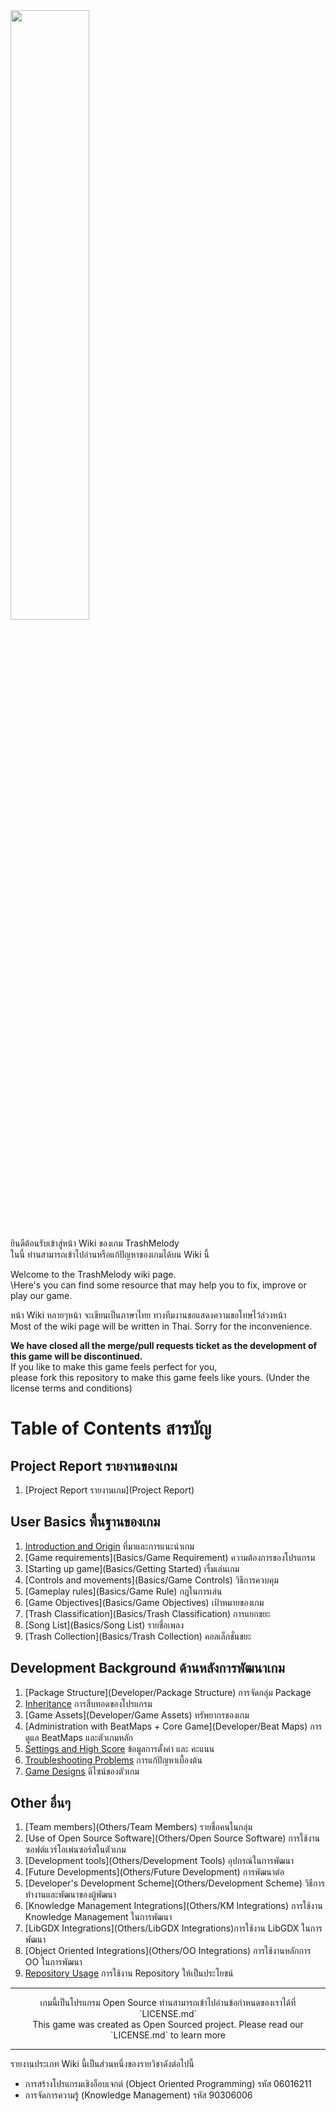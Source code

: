 <img src="http://git.nyancode.io/z/trashmelody/raw/develop/core/assets/splash-logo.png" width="50%" align="center"/>

ยินดีต้อนรับเข้าสู่หน้า Wiki ของเกม TrashMelody <br>
ในนี้ ท่านสามารถเข้าไปอ่านหรือแก้ปัญหาของเกมได้บน Wiki นี้

Welcome to the TrashMelody wiki page. <br>
\Here's you can find some resource that may help you to fix, improve or play our game.

หน้า Wiki หลายๆหน้า จะเขียนเป็นภาษาไทย ทางทีมงานขอแสดงความขอโทษไว้ล่วงหน้า<br>
Most of the wiki page will be written in Thai. Sorry for the inconvenience.

**We have closed all the merge/pull requests ticket as the development of this game will be discontinued.**<br>
If you like to make this game feels perfect for you, <br>
please fork this repository to make this game feels like yours. (Under the license terms and conditions)

# Table of Contents สารบัญ
## Project Report รายงานของเกม
1. [Project Report รายงานเกม](Project Report)

## User Basics พื้นฐานของเกม
1. [Introduction and Origin](Basics/Introduction) ที่มาและการแนะนำเกม
2. [Game requirements](Basics/Game Requirement) ความต้องการของโปรแกรม
3. [Starting up game](Basics/Getting Started) เรื่มเล่นเกม
4. [Controls and movements](Basics/Game Controls) วิธีการควบคุม
5. [Gameplay rules](Basics/Game Rule) กฎในการเล่น
6. [Game Objectives](Basics/Game Objectives) เป้าหมายของเกม
7. [Trash Classification](Basics/Trash Classification) การแยกขยะ
8. [Song List](Basics/Song List) รายชื่อเพลง
9. [Trash Collection](Basics/Trash Collection) คอลเล็กชั่นขยะ

## Development Background ด้านหลังการพัฒนาเกม
1. [Package Structure](Developer/Package Structure) การจัดกลุ่ม Package
2. [Inheritance](Developer/Inheritance) การสืบทอดของโปรแกรม
3. [Game Assets](Developer/Game Assets) ทรัพยากรของเกม
4. [Administration with BeatMaps + Core Game](Developer/Beat Maps) การดูแล BeatMaps และตัวเกมหลัก
5. [Settings and High Score](Developer/Settings) ข้อมูลการตั้งค่า และ คะแนน
6. [Troubleshooting Problems](Developer/Troubleshooting) การแก้ปัญหาเบื้องต้น
7. [Game Designs](Developer/Designs) ดีไซน์ของตัวเกม

## Other อื่นๆ
1. [Team members](Others/Team Members) รายชื่อคนในกลุ่ม
2. [Use of Open Source Software](Others/Open Source Software) การใช้งานซอฟต์แวร์โอเพ่นซอร์สในตัวเกม
3. [Development tools](Others/Development Tools) อุปกรณ์ในการพัฒนา
4. [Future Developments](Others/Future Development) การพัฒนาต่อ
5. [Developer's Development Scheme](Others/Development Scheme) วิธีการทำงานและพัฒนาของผู้พัฒนา
6. [Knowledge Management Integrations](Others/KM Integrations) การใช้งาน Knowledge Management ในการพัฒนา
7. [LibGDX Integrations](Others/LibGDX Integrations)การใช้งาน LibGDX ในการพัฒนา
8. [Object Oriented Integrations](Others/OO Integrations) การใช้งานหลักการ OO ในการพัฒนา
9. [Repository Usage](Others/Repository) การใช้งาน Repository ให้เป็นประโยชน์

---
<p align="center">เกมนี้เป็นโปรแกรม Open Source ท่านสามารถเข้าไปอ่านข้อกำหนดของเราได้ที่ `LICENSE.md`<br>
This game was created as Open Sourced project. Please read our `LICENSE.md` to learn more</p>

---
รายงานประเภท Wiki นี้เป็นส่วนหนึ่งของรายวิชาดังต่อไปนี้
- การสร้างโปรแกรมเชิงอ็อบเจกต์ (Object Oriented Programming) รหัส 06016211
- การจัดการความรู้ (Knowledge Management) รหัส 90306006
